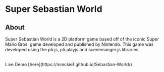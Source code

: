 # Super Sebastian World
## About
Super Sebastian World is a 2D platform game based off of the iconic Super Mario Bros. game developed and published by Nintendo. This game was developed using the p5.js, p5.playjs and scenemanger.js libraries. 
<!--- blank line -->
<br>
<!--- blank line -->
Live Demo [here](https://mmckie1.github.io/Sebastian-World/)
